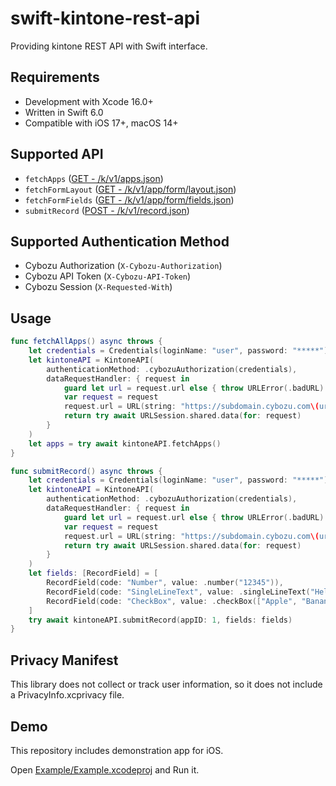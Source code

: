 # swift-kintone-rest-api

Providing kintone REST API with Swift interface.

## Requirements

- Development with Xcode 16.0+
- Written in Swift 6.0
- Compatible with iOS 17+, macOS 14+

## Supported API

- `fetchApps` ([GET - /k/v1/apps.json](https://cybozu.dev/ja/kintone/docs/rest-api/apps/get-apps/))
- `fetchFormLayout` ([GET - /k/v1/app/form/layout.json](https://cybozu.dev/ja/kintone/docs/rest-api/apps/form/get-form-layout/))
- `fetchFormFields` ([GET - /k/v1/app/form/fields.json](https://cybozu.dev/ja/kintone/docs/rest-api/apps/form/get-form-fields/))
- `submitRecord` ([POST - /k/v1/record.json](https://cybozu.dev/ja/kintone/docs/rest-api/records/add-record/))

## Supported Authentication Method

- Cybozu Authorization (`X-Cybozu-Authorization`)
- Cybozu API Token (`X-Cybozu-API-Token`)
- Cybozu Session (`X-Requested-With`)

## Usage

```swift
func fetchAllApps() async throws {
    let credentials = Credentials(loginName: "user", password: "*****")
    let kintoneAPI = KintoneAPI(
        authenticationMethod: .cybozuAuthorization(credentials),
        dataRequestHandler: { request in
            guard let url = request.url else { throw URLError(.badURL) }
            var request = request
            request.url = URL(string: "https://subdomain.cybozu.com\(url.relativeString)")
            return try await URLSession.shared.data(for: request)
        }
    )
    let apps = try await kintoneAPI.fetchApps()
}

func submitRecord() async throws {
    let credentials = Credentials(loginName: "user", password: "*****")
    let kintoneAPI = KintoneAPI(
        authenticationMethod: .cybozuAuthorization(credentials),
        dataRequestHandler: { request in
            guard let url = request.url else { throw URLError(.badURL) }
            var request = request
            request.url = URL(string: "https://subdomain.cybozu.com\(url.relativeString)")
            return try await URLSession.shared.data(for: request)
        }
    )
    let fields: [RecordField] = [
        RecordField(code: "Number", value: .number("12345")),
        RecordField(code: "SingleLineText", value: .singleLineText("Hello World!")),
        RecordField(code: "CheckBox", value: .checkBox(["Apple", "Banana"])),
    ]
    try await kintoneAPI.submitRecord(appID: 1, fields: fields)
}
```

## Privacy Manifest

This library does not collect or track user information, so it does not include a PrivacyInfo.xcprivacy file.

## Demo

This repository includes demonstration app for iOS.

Open [Example/Example.xcodeproj](/Example/Example.xcodeproj) and Run it.
